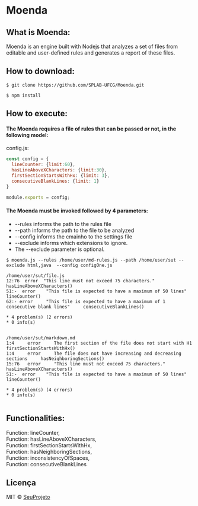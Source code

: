 # Moenda

## What is Moenda:

Moenda is an engine built with Nodejs that analyzes a set of files from editable and user-defined rules and generates a report of these files.

## How to download:

```
$ git clone https://github.com/SPLAB-UFCG/Moenda.git

$ npm install
```

## How to execute:

#### The Moenda requires a file of rules that can be passed or not, in the following model:

config.js: 

```js
const config = {
  lineCounter: {limit:60},
  hasLineAboveXCharacters: {limit:30},
  firstSectionStartsWithHx: {limit: 3},
  consecutiveBlankLines: {limit: 1}
}

module.exports = config;
```

#### The Moenda must be invoked followed by 4 parameters:
  * --rules informs the path to the rules file
  * --path informs the path to the file to be analyzed
  * --config informs the cmainho to the settings file
  * --exclude informs which extensions to ignore.  
  * The --exclude parameter is optional.

```shell
$ moenda.js --rules /home/user/md-rules.js --path /home/user/sut --exclude html,java  --config configOne.js

/home/user/sut/file.js
12:76  error  "This line must not exceed 75 characters."     hasLineAboveXCharacters()
51:-  error    "This file is expected to have a maximum of 50 lines"   lineCounter()
62:- error     "This file is expected to have a maximum of 1 consecutive blank lines"     consecutiveBlankLines()

* 4 problem(s) (2 errors)
* 0 info(s)


/home/user/sut/markdown.md
1:4     error     The first section of the file does not start with H1     firstSectionStartsWithHx()
1:4     error     The file does not have increasing and decreasing sections     hasNeighboringSections()
15:76   error     "This line must not exceed 75 characters."     hasLineAboveXCharacters()
51:-  error    "This file is expected to have a maximum of 50 lines"   lineCounter()

* 4 problem(s) (4 errors)
* 0 info(s)
  

```

## Functionalities:

  Function: lineCounter,  
  Function: hasLineAboveXCharacters,  
  Function: firstSectionStartsWithHx,  
  Function: hasNeighboringSections,  
  Function: inconsistencyOfSpaces,  
  Function: consecutiveBlankLines  




## Licença

MIT © [SeuProjeto]()
